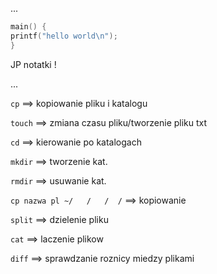 ...

```c
main() {
printf("hello world\n");
}
```

JP notatki !

...

``cp`` ==> kopiowanie pliku i katalogu

``touch`` ==> zmiana czasu pliku/tworzenie pliku txt

``cd`` ==> kierowanie po katalogach

``mkdir`` ==> tworzenie kat.

``rmdir`` ==> usuwanie kat.

``cp nazwa pl ~/   /   /  /`` ==> kopiowanie

``split`` ==> dzielenie pliku

``cat`` ==> laczenie plikow

``diff`` ==> sprawdzanie roznicy miedzy plikami












